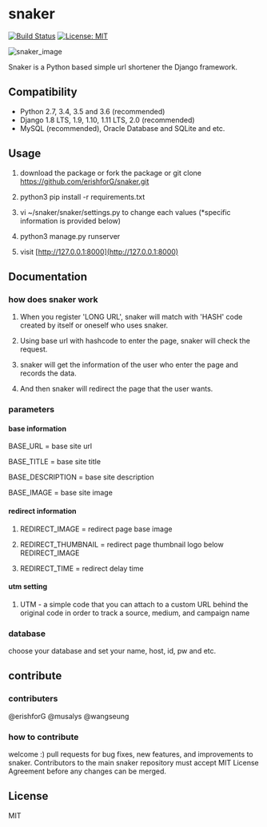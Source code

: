 # snaker

[![Build Status](https://travis-ci.org/erishforG/snaker.svg?branch=master)](https://travis-ci.org/erishforG/snaker)
[![License: MIT](https://img.shields.io/badge/License-MIT-yellow.svg)](https://github.com/erishforG/snaker/blob/master/LICENSE)

![snaker_image](https://github.com/erishforG/snaker/blob/master/server_image.jpeg)

Snaker is a Python based simple url shortener the Django framework.

## Compatibility

* Python 2.7, 3.4, 3.5 and 3.6 (recommended)
* Django 1.8 LTS, 1.9, 1.10, 1.11 LTS, 2.0 (recommended)
* MySQL (recommended), Oracle Database and SQLite and etc.

## Usage

1) download the package or fork the package or git clone https://github.com/erishforG/snaker.git

2) python3 pip install -r requirements.txt

2) vi ~/snaker/snaker/settings.py to change each values (*specific information is provided below)

3) python3 manage.py runserver

4) visit [http://127.0.0.1:8000](http://127.0.0.1:8000)

## Documentation
### how does snaker work

1) When you register 'LONG URL', snaker will match with 'HASH' code created by itself or oneself who uses snaker. 

2) Using base url with hashcode to enter the page, snaker will check the request.

3) snaker will get the information of the user who enter the page and records the data.

4) And then snaker will redirect the page that the user wants.

### parameters
#### base information
BASE_URL = base site url

BASE_TITLE = base site title

BASE_DESCRIPTION = base site description

BASE_IMAGE = base site image

#### redirect information
1) REDIRECT_IMAGE = redirect page base image

2) REDIRECT_THUMBNAIL = redirect page thumbnail logo below REDIRECT_IMAGE

3) REDIRECT_TIME = redirect delay time

#### utm setting
1) UTM - a simple code that you can attach to a custom URL behind the original code in order to track a source, medium, and campaign name

### database
choose your database and set your name, host, id, pw and etc.

## contribute
### contributers

@erishforG 
@musalys
@wangseung

### how to contribute

welcome :) pull requests for bug fixes, new features, and improvements to snaker. Contributors to the main snaker repository must accept MIT License Agreement before any changes can be merged.

## License

MIT
